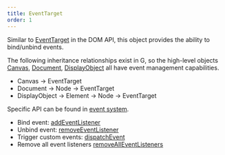 ```yaml
---
title: EventTarget
order: 1
---
```


Similar to [EventTarget](https://developer.mozilla.org/en-US/docs/Web/API/EventTarget) in the DOM API, this object provides the ability to bind/unbind events.

The following inheritance relationships exist in G, so the high-level objects [Canvas](/api/canvas/intro), [Document](/api/builtin-objects/document), [DisplayObject](/api/basic/display-object) all have event management capabilities.

- Canvas -> EventTarget
- Document -> Node -> EventTarget
- DisplayObject -> Element -> Node -> EventTarget

Specific API can be found in [event system](/api/event/intro).

- Bind event: [addEventListener](/api/event/intro#addeventlistener)
- Unbind event: [removeEventListener](/api/event/intro#removeeventlistener)
- Trigger custom events: [dispatchEvent](/api/event/intro#dispatchevent)
- Remove all event listeners [removeAllEventListeners](/api/event/intro#removealleventlisteners)
